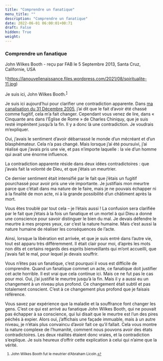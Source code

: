 ```yaml
---
title: "Comprendre un fanatique"
menu_title: ""
description: "Comprendre un fanatique"
date: 2022-06-01 06:00:01+00:71
draft: False
hidden: True
weight:
---
```

### Comprendre un fanatique

John Wilkes Booth - reçu par FAB le 5 Septembre 2013, Santa Cruz, Californie, USA

!(https://lanouvellenaissance.files.wordpress.com/2021/08/spiritualite-11.jpg)

Je suis ici, John Wilkes Booth.<sup id=”a1”>[1](#f1)</sup>

Je suis ici aujourd’hui pour clarifier une contradiction apparente. Dans [ma canalisation du 31 Décembre 2005](/fr-contemporary-messages/fr-contemporary-messages-by-date-order/fr-contemporary-messages-2005/fr-2005-12-31-2-fab-john-wilkes-booth/), j’ai dit que le fait d’avoir été chassé comme fugitif, cela m’a fait changer. Cependant vous venez de lire, dans « Cinquante ans dans l’Église de Rome » de Charles Chiniquy, que je suis resté impénitent jusqu’à la fin. Il y a donc là une contradiction. Je voudrais m’expliquer.

Oui, j’avais le sentiment d’avoir débarrassé le monde d’un mécréant et d’un blasphémateur. Cela n’a pas changé. Mais lorsque j’ai été poursuivi, j’ai réalisé que j’avais pris une vie, et pas n’importe laquelle : la vie d’un homme qui avait une énorme influence.

La contradiction apparente réside dans deux idées contradictoires : que j’avais fait la volonté de Dieu, et que j’étais un meurtrier.

Ce dernier sentiment était intensifié par le fait que j’étais un fugitif pourchassé pour avoir pris une vie importante. Je justifiais mon meurtre parce que c’était dans ma nature de le faire, mais je ne pouvais échapper ni à la finalité de mon acte, ni à la grande possibilité d’un châtiment après la mort.

Vous êtes troublé par tout cela – je l’étais aussi ! La confusion sera clarifiée par le fait que j’étais à la fois un fanatique et un mortel à qui Dieu a donné une conscience pour savoir distinguer le bien du mal. Je devais défendre le meurtre à mes propres yeux, car c’est la nature humaine. Mais c’est aussi la nature humaine de réaliser les conséquences de l’acte.

Ainsi, lorsque la libération est arrivée, et que je suis entré dans l’autre vie, tout est apparu très différemment. Il était clair pour moi, d’après les mots non dits et certains regards des esprits bienveillants qui m’ont accueilli, que j’avais fait le mal, pour lequel je devais souffrir.

Vous n’êtes pas un fanatique, c’est pourquoi il vous est difficile de comprendre. Quand un fanatique commet un acte, ce fanatique doit justifier cet acte horrible. Il est vrai que cela continue ici. Mais ce ne fut pas le cas pour moi. Oui, j’ai justifié le meurtre jusqu’à la fin. Mais il y a aussi eu un changement à un niveau plus profond. Ce changement était subtil et pas totalement conscient. C’est à ce changement plus profond que je faisais référence.

Vous savez par expérience que la maladie et la souffrance font changer les gens. C’est ce qui est arrivé au fanatique John Wilkes Booth, qui ne pouvait pas échapper à sa conscience, qui lui disait que le meurtre est l’un des pires péchés à expier. Alors oui, j’affichais une façade immuable, mais à un autre niveau, je n’étais plus convaincu d’avoir fait ce qu’il fallait. Cela vous montre la nature complexe de l’humanité, comment nous pouvons avoir des états contradictoires. Les deux réalités étaient donc vraies, et la contradiction s’explique. Je suis heureux d’offrir cette explication à celui qui n’aime que la vérité.
<small>

   1. <large id=”f1”> John Wilkes Booth fut le meutrier d’Abraham Licoln.[↩](#a1)





